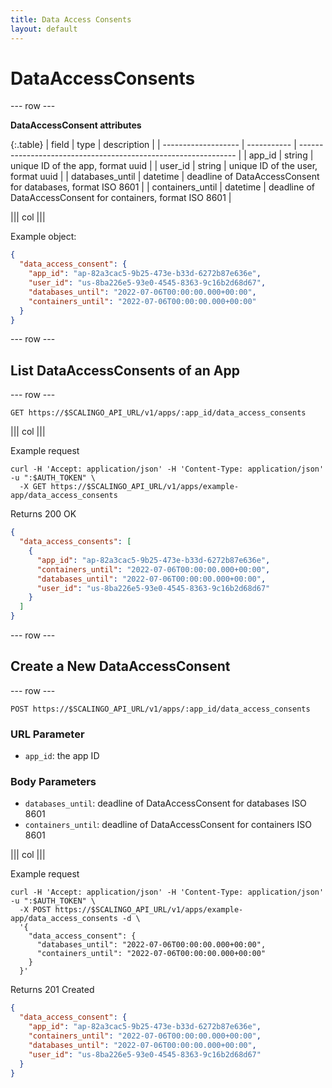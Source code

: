 ```yaml
---
title: Data Access Consents
layout: default
---
```


# DataAccessConsents

--- row ---

**DataAccessConsent attributes**

{:.table}
| field               | type        | description                                                    |
| ------------------- | ----------- | -------------------------------------------------------------- |
| app_id              | string      | unique ID of the app, format uuid                              |
| user_id             | string      | unique ID of the user, format uuid                             |
| databases_until     | datetime    | deadline of DataAccessConsent for databases, format ISO 8601   |
| containers_until    | datetime    | deadline of DataAccessConsent for containers, format ISO 8601  |

||| col |||

Example object:

```json
{
  "data_access_consent": {
    "app_id": "ap-82a3cac5-9b25-473e-b33d-6272b87e636e",
    "user_id": "us-8ba226e5-93e0-4545-8363-9c16b2d68d67",
    "databases_until": "2022-07-06T00:00:00.000+00:00",
    "containers_until": "2022-07-06T00:00:00.000+00:00"
  }
}
```

--- row ---

## List DataAccessConsents of an App

--- row ---

`GET https://$SCALINGO_API_URL/v1/apps/:app_id/data_access_consents`

||| col |||

Example request

```shell
curl -H 'Accept: application/json' -H 'Content-Type: application/json' -u ":$AUTH_TOKEN" \
  -X GET https://$SCALINGO_API_URL/v1/apps/example-app/data_access_consents
```

Returns 200 OK

```json
{
  "data_access_consents": [
    {
      "app_id": "ap-82a3cac5-9b25-473e-b33d-6272b87e636e",
      "containers_until": "2022-07-06T00:00:00.000+00:00",
      "databases_until": "2022-07-06T00:00:00.000+00:00",
      "user_id": "us-8ba226e5-93e0-4545-8363-9c16b2d68d67"
    }
  ]
}
```

--- row ---

## Create a New DataAccessConsent

--- row ---

`POST https://$SCALINGO_API_URL/v1/apps/:app_id/data_access_consents`

### URL Parameter

- `app_id`: the app ID

### Body Parameters

- `databases_until`: deadline of DataAccessConsent for databases ISO 8601
- `containers_until`: deadline of DataAccessConsent for containers ISO 8601

||| col |||

Example request

```shell
curl -H 'Accept: application/json' -H 'Content-Type: application/json' -u ":$AUTH_TOKEN" \
  -X POST https://$SCALINGO_API_URL/v1/apps/example-app/data_access_consents -d \
  '{
    "data_access_consent": {
      "databases_until": "2022-07-06T00:00:00.000+00:00",
      "containers_until": "2022-07-06T00:00:00.000+00:00"
    }
  }'
```

Returns 201 Created

```json
{
  "data_access_consent": {
    "app_id": "ap-82a3cac5-9b25-473e-b33d-6272b87e636e",
    "containers_until": "2022-07-06T00:00:00.000+00:00",
    "databases_until": "2022-07-06T00:00:00.000+00:00",
    "user_id": "us-8ba226e5-93e0-4545-8363-9c16b2d68d67"
  }
}
```
